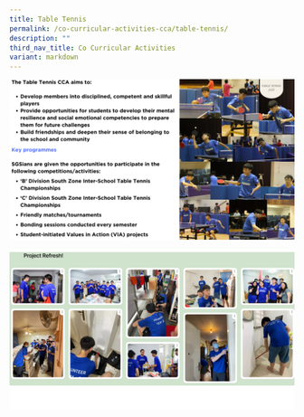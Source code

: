 ```yaml
---
title: Table Tennis
permalink: /co-curricular-activities-cca/table-tennis/
description: ""
third_nav_title: Co Curricular Activities
variant: markdown
---
```

![](/images/ccatabletennis2024__1_.png)

![](/images/ccatabletennis2024__2_.png)